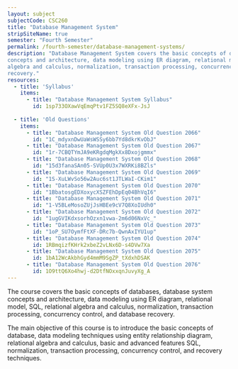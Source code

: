 ```yaml
---
layout: subject
subjectCode: CSC260
title: "Database Management System"
stripSiteName: true
semester: "Fourth Semester"
permalink: /fourth-semester/database-management-systems/
description: "Database Management System covers the basic concepts of databases, database system
concepts and architecture, data modeling using ER diagram, relational model, SQL, relational
algebra and calculus, normalization, transaction processing, concurrency control, and database
recovery."
resources:
  - title: 'Syllabus'
    items:
      - title: "Database Management System Syllabus"
        id: 1sp733OXawVqEmqPtv1FZ5SQ8eXFx-JsJ
  
  - title: 'Old Questions'
    items:
      - title: "Database Management System Old Question 2066"
        id: "1C_mdyxnDwUaWsWSSy6bb7Yd8dkrKvObJ"
      - title: "Database Management System Old Question 2067"
        id: "1r-7CBQTYmJA9eKRgdqMgkXx8Dxojgmmx"
      - title: "Database Management System Old Question 2068"
        id: "15d3fanaSAn05-SVUp0U3x7WXRKi8BZls"
      - title: "Database Management System Old Question 2069"
        id: "1S-XuLWvSo56w2Auc6st1JTLWaI-CKim1"
      - title: "Database Management System Old Question 2070"
        id: "1BbatosgEDXoxycXSZFEhDpEq04BhVqI6"
      - title: "Database Management System Old Question 2071"
        id: "1-V5BLeMosoZUjJsHBEe9cV7Q8XoIUdh0"
      - title: "Database Management System Old Question 2072"
        id: "1ugGVIKdxsorhOzxn1vwa-2m6d06NxVc_"
      - title: "Database Management System Old Question 2073"
        id: "1oP_SU7OymfFtXF-DRc7b-QwnAxIYU1up"
      - title: "Database Management System Old Question 2074"
        id: 1RBmqizfKHrk2xbeZ2vLNx6D-s4DVw7Xa
      - title: "Database Management System Old Question 2075"
        id: 1bA12WcAkbhGyd4mmM9SgZP_tXdxhDSAK
      - title: "Database Management System Old Question 2076"
        id: 1O9ttQ6Xo4hwj-d2DtfNOxxqnJuvyXg_A
---
```

The course covers the basic concepts of databases, database system
concepts and architecture, data modeling using ER diagram, relational model, SQL, relational
algebra and calculus, normalization, transaction processing, concurrency control, and database
recovery.

The main objective of this course is to introduce the basic concepts of
database, data modeling techniques using entity relationship diagram, relational algebra and
calculus, basic and advanced features SQL, normalization, transaction processing, concurrency
control, and recovery techniques.